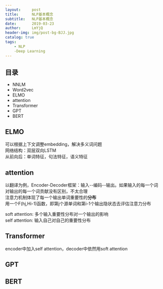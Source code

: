 ```yaml
---
layout:     post
title:      NLP基本概念
subtitle:   NLP基本概念
date:       2019-03-23
author:     LmYjQ
header-img: img/post-bg-BJJ.jpg
catalog: true
tags:
    - NLP
    -Deep Learning
---
```



## 目录

- NNLM
- Word2vec
- ELMO
- attention
- Transformer
- GPT
- BERT

## ELMO
可以根据上下文调整embedding，解决多义词问题  
网络结构：双层双向LSTM  
从前向后：单词特征，句法特征，语义特征

## attention
以翻译为例，Encoder-Decoder框架：输入--编码--输出。如果输入的每一个词对输出的每一个词贡献没有区别，不太合理  
注意力机制体现了每一个输出单词重要性的**分布**  
用一个F(hj,Hi-1)函数，即第j个源单词和第i-1个输出隐状态去评估注意力分布

soft attention: 多个输入重要性分布对一个输出的影响  
self attention: 输入自己对自己的重要性分布

## Transformer
encoder中加入self attention，decoder中依然用soft attention  

## GPT

## BERT
 

